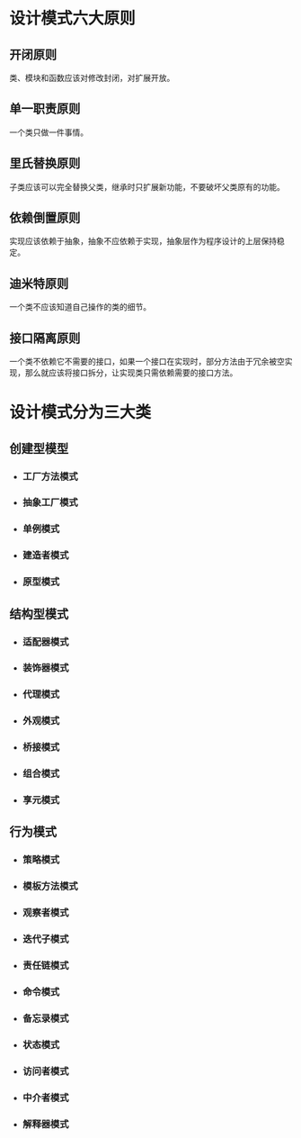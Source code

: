 # 设计模式六大原则

## 开闭原则

类、模块和函数应该对修改封闭，对扩展开放。

## 单一职责原则

一个类只做一件事情。

## 里氏替换原则

子类应该可以完全替换父类，继承时只扩展新功能，不要破坏父类原有的功能。

## 依赖倒置原则

实现应该依赖于抽象，抽象不应依赖于实现，抽象层作为程序设计的上层保持稳定。

## 迪米特原则

一个类不应该知道自己操作的类的细节。

## 接口隔离原则

一个类不依赖它不需要的接口，如果一个接口在实现时，部分方法由于冗余被空实现，那么就应该将接口拆分，让实现类只需依赖需要的接口方法。

# 设计模式分为三大类

## 创建型模型

- ### 工厂方法模式

- ### 抽象工厂模式

- ### 单例模式

- ### 建造者模式

- ### 原型模式

## 结构型模式

- ### 适配器模式

- ### 装饰器模式

- ### 代理模式

- ### 外观模式

- ### 桥接模式

- ### 组合模式

- ### 享元模式

## 行为模式

- ### 策略模式

- ### 模板方法模式

- ### 观察者模式

- ### 迭代子模式

- ### 责任链模式

- ### 命令模式

- ### 备忘录模式

- ### 状态模式

- ### 访问者模式

- ### 中介者模式

- ### 解释器模式